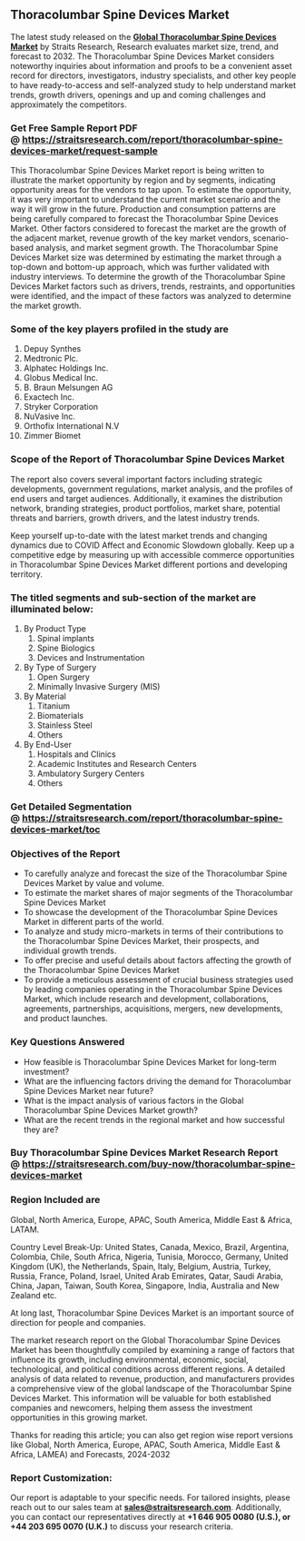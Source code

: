 <h2>Thoracolumbar Spine Devices Market</h2>
<p>The latest study released on the <strong><a href=https://straitsresearch.com/report/thoracolumbar-spine-devices-market>Global Thoracolumbar Spine Devices Market</a></strong> by Straits Research, Research evaluates market size, trend, and forecast to 2032. The Thoracolumbar Spine Devices Market considers noteworthy inquiries about information and proofs to be a convenient asset record for directors, investigators, industry specialists, and other key people to have ready-to-access and self-analyzed study to help understand market trends, growth drivers, openings and up and coming challenges and approximately the competitors.</p>
<h3>Get Free Sample Report PDF @&nbsp;<a href=https://straitsresearch.com/report/thoracolumbar-spine-devices-market/request-sample>https://straitsresearch.com/report/thoracolumbar-spine-devices-market/request-sample</a></h3>
<p>This Thoracolumbar Spine Devices Market report is being written to illustrate the market opportunity by region and by segments, indicating opportunity areas for the vendors to tap upon. To estimate the opportunity, it was very important to understand the current market scenario and the way it will grow in the future. Production and consumption patterns are being carefully compared to forecast the Thoracolumbar Spine Devices Market. Other factors considered to forecast the market are the growth of the adjacent market, revenue growth of the key market vendors, scenario-based analysis, and market segment growth. The Thoracolumbar Spine Devices Market size was determined by estimating the market through a top-down and bottom-up approach, which was further validated with industry interviews. To determine the growth of the Thoracolumbar Spine Devices Market factors such as drivers, trends, restraints, and opportunities were identified, and the impact of these factors was analyzed to determine the market growth.</p>
<h3>Some of the key players profiled in the study are</h3>
<p><ol>
<li>Depuy Synthes</li>
<li>Medtronic Plc.</li>
<li>Alphatec Holdings Inc.</li>
<li>Globus Medical Inc.</li>
<li>B. Braun Melsungen AG</li>
<li>Exactech Inc.</li>
<li>Stryker Corporation</li>
<li>NuVasive Inc.</li>
<li>Orthofix International N.V</li>
<li>Zimmer Biomet</li>
</ol></p>
<h3>Scope of the Report of Thoracolumbar Spine Devices Market</h3>
<p>The report also covers several important factors including strategic developments, government regulations, market analysis, and the profiles of end users and target audiences. Additionally, it examines the distribution network, branding strategies, product portfolios, market share, potential threats and barriers, growth drivers, and the latest industry trends.</p>
<p>Keep yourself up-to-date with the latest market trends and changing dynamics due to COVID Affect and Economic Slowdown globally. Keep up a competitive edge by measuring up with accessible commerce opportunities in Thoracolumbar Spine Devices Market different portions and developing territory.</p>
<h3>The titled segments and sub-section of the market are illuminated below:</h3>
<p><ol>
<li>By Product Type
<ol>
<li>Spinal implants</li>
<li>Spine Biologics</li>
<li>Devices and Instrumentation</li>
</ol>
</li>
<li>By Type of Surgery
<ol>
<li>Open Surgery</li>
<li>Minimally Invasive Surgery (MIS)</li>
</ol>
</li>
<li>By Material
<ol>
<li>Titanium</li>
<li>Biomaterials</li>
<li>Stainless Steel</li>
<li>Others</li>
</ol>
</li>
<li>By End-User
<ol>
<li>Hospitals and Clinics</li>
<li>Academic Institutes and Research Centers</li>
<li>Ambulatory Surgery Centers</li>
<li>Others&nbsp;</li>
</ol>
</li>
</ol></p>
<h3>Get Detailed Segmentation @&nbsp;<a href=https://straitsresearch.com/report/thoracolumbar-spine-devices-market/toc>https://straitsresearch.com/report/thoracolumbar-spine-devices-market/toc</a></h3>
<h3>Objectives of the Report</h3>
<ul>
<li>To carefully analyze and forecast the size of the Thoracolumbar Spine Devices Market by value and volume.</li>
<li>To estimate the market shares of major segments of the Thoracolumbar Spine Devices Market</li>
<li>To showcase the development of the Thoracolumbar Spine Devices Market in different parts of the world.</li>
<li>To analyze and study micro-markets in terms of their contributions to the Thoracolumbar Spine Devices Market, their prospects, and individual growth trends.</li>
<li>To offer precise and useful details about factors affecting the growth of the Thoracolumbar Spine Devices Market</li>
<li>To provide a meticulous assessment of crucial business strategies used by leading companies operating in the Thoracolumbar Spine Devices Market, which include research and development, collaborations, agreements, partnerships, acquisitions, mergers, new developments, and product launches.</li>
</ul>
<h3>Key Questions Answered</h3>
<ul>
<li>How feasible is Thoracolumbar Spine Devices Market for long-term investment?</li>
<li>What are the influencing factors driving the demand for Thoracolumbar Spine Devices Market near future?</li>
<li>What is the impact analysis of various factors in the Global Thoracolumbar Spine Devices Market growth?</li>
<li>What are the recent trends in the regional market and how successful they are?</li>
</ul>
<h3>Buy Thoracolumbar Spine Devices Market Research Report @&nbsp;<strong><a href=https://straitsresearch.com/buy-now/thoracolumbar-spine-devices-market>https://straitsresearch.com/buy-now/thoracolumbar-spine-devices-market</a></strong></h3>
<h3>Region Included are</h3>
<p>Global, North America, Europe, APAC, South America, Middle East &amp; Africa, LATAM.</p>
<p>Country Level Break-Up: United States, Canada, Mexico, Brazil, Argentina, Colombia, Chile, South Africa, Nigeria, Tunisia, Morocco, Germany, United Kingdom (UK), the Netherlands, Spain, Italy, Belgium, Austria, Turkey, Russia, France, Poland, Israel, United Arab Emirates, Qatar, Saudi Arabia, China, Japan, Taiwan, South Korea, Singapore, India, Australia and New Zealand etc.</p>
<p>At long last, Thoracolumbar Spine Devices Market is an important source of direction for people and companies.</p>
<p>The market research report on the Global Thoracolumbar Spine Devices Market has been thoughtfully compiled by examining a range of factors that influence its growth, including environmental, economic, social, technological, and political conditions across different regions. A detailed analysis of data related to revenue, production, and manufacturers provides a comprehensive view of the global landscape of the Thoracolumbar Spine Devices Market. This information will be valuable for both established companies and newcomers, helping them assess the investment opportunities in this growing market.</p>
<p>Thanks for reading this article; you can also get region wise report versions like Global, North America, Europe, APAC, South America, Middle East &amp; Africa, LAMEA) and Forecasts, 2024-2032</p>
<h3>Report Customization:</h3>
<p>Our report is adaptable to your specific needs. For tailored insights, please reach out to our sales team at <strong><a href=mailto:sales@straitsresearch.com>sales@straitsresearch.com</a></strong>. Additionally, you can contact our representatives directly at <strong>+1 646 905 0080 (U.S.), or +44 203 695 0070 (U.K.)</strong> to discuss your research criteria.</p>
